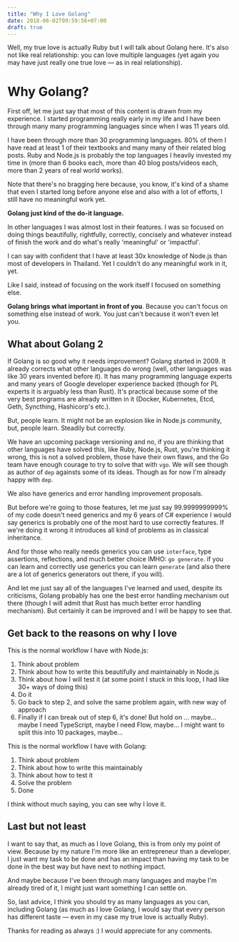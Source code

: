 ```yaml
---
title: "Why I Love Golang"
date: 2018-06-02T09:59:56+07:00
draft: true
---
```


Well, my true love is actually Ruby but I will talk about Golang here. It's also not like real relationship: you can love multiple languages (yet again you may have just really one true love &mdash; as in real relationship).

# Why Golang?

First off, let me just say that most of this content is drawn from my experience. I started programming really early in my life and I have been through many many programming languages since when I was 11 years old.

I have been through more than 30 programming languages. 80% of them I have read at least 1 of their textbooks and many many of their related blog posts. Ruby and Node.js is probably the top languages I heavily invested my time in (more than 6 books each, more than 40 blog posts/videos each, more than 2 years of real world works).

Note that there's no bragging here because, you know, it's kind of a shame that even I started long before anyone else and also with a lot of efforts, I still have no meaningful work yet.

**Golang just kind of the do-it language.**

In other languages I was almost lost in their features. I was so focused on doing things beautifully, rightfully, correctly, concisely and whatever instead of finish the work and do what's really 'meaningful' or 'impactful'.

I can say with confident that I have at least 30x knowledge of Node.js than most of developers in Thailand. Yet I couldn't do any meaningful work in it, yet.

Like I said, instead of focusing on the work itself I focused on something else.

**Golang brings what important in front of you**. Because you can't focus on something else instead of work. You just can't because it won't even let you.

## What about Golang 2

If Golang is so good why it needs improvement? Golang started in 2009. It already corrects what other languages do wrong (well, other languages was like 30 years invented before it). It has many programming language experts and many years of Google developer experience backed (though for PL experts it is arguably less than Rust). It's practical because some of the very best programs are already written in it (Docker, Kubernetes, Etcd, Geth, Syncthing, Hashicorp's etc.).

But, people learn. It might not be an explosion like in Node.js community, but, people learn. Steadily but correctly.

We have an upcoming package versioning and no, if you are thinking that other languages have solved this, like Ruby, Node.js, Rust, you're thinking it wrong, this is not a solved problem, those have their own flaws, and the Go team have enough courage to try to solve that with `vgo`. We will see though as author of `dep` againsts some of its ideas. Though as for now I'm already happy with `dep`.

We also have generics and error handling improvement proposals.

But before we're going to those features, let me just say 99.9999999999% of my code doesn't need generics and my 6 years of C# experience I would say generics is probably one of the most hard to use correctly features. If we're doing it wrong it introduces all kind of problems as in classical inheritance.

And for those who really needs generics you can use `interface`, type assertions, reflections, and much better choice IMHO: `go generate`. if you can learn and correctly use generics you can learn `generate` (and also there are a lot of generics generators out there, if you will).

And let me just say all of the languages I've learned and used, despite its criticisms, Golang probably has one the best error handling mechanism out there (though I will admit that Rust has much better error handling mechanism). But certainly it can be improved and I will be happy to see that.

## Get back to the reasons on why I love

This is the normal workflow I have with Node.js:

1. Think about problem
2. Think about how to write this beautifully and maintainably in Node.js
3. Think about how I will test it (at some point I stuck in this loop, I had like 30+ ways of doing this)
4. Do it
6. Go back to step 2, and solve the same problem again, with new way of approach
7. Finally if I can break out of step 6, it's done! But hold on ... maybe... maybe I need TypeScript, maybe I need Flow, maybe... I might want to split this into 10 packages, maybe...

This is the normal workflow I have with Golang:

1. Think about problem
2. Think about how to write this maintainably
3. Think about how to test it
4. Solve the problem
5. Done

I think without much saying, you can see why I love it.

## Last but not least

I want to say that, as much as I love Golang, this is from only my point of view. Because by my nature I'm more like an entrepreneur than a developer. I just want my task to be done and has an impact than having my task to be done in the best way but have next to nothing impact.

And maybe because I've been through many languages and maybe I'm already tired of it, I might just want something I can settle on.

So, last advice, I think you should try as many languages as you can, including Golang (as much as I love Golang, I would say that every person has different taste &mdash; even in my case my true love is actually Ruby).

Thanks for reading as always :) I would appreciate for any comments.
